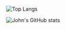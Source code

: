 ![Top Langs](https://github-readme-stats.vercel.app/api/top-langs/?username=jottenlips&hide=Jupyter%20Notebook,html,reason,svelte&layout=compact&langs_count=8&theme=radical&count_private=true)

![John's GitHub stats](https://github-readme-stats.vercel.app/api?username=jottenlips&count_private=true&theme=radical)
